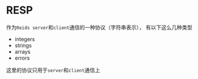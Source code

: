 # RESP

作为`Reids server`和`client`通信的一种协议（字符串表示），
有以下这么几种类型

- integers
- strings
- arrays
- errors

这里的协议只用于`server`和`client`通信上